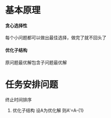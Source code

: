 # 基本原理
#### 贪心选择性
每个小问题都可以做出最佳选择，做完了就不回头了
#### 优化子结构
原问题最优解包含子问题最优解
# 任务安排问题
终止时间排序
1. 优化子结构
   设A为优化解
   则A'=A-{1}